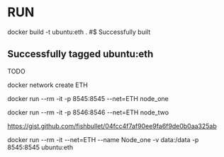 # RUN
docker build -t ubuntu:eth .
#$ Successfully built <badb854ae5bf>
## Successfully tagged ubuntu:eth

TODO

docker network create ETH

docker run --rm -it -p 8545:8545 --net=ETH node_one

docker run --rm -it -p 8546:8546 --net=ETH node_two

https://gist.github.com/fishbullet/04fcc4f7af90ee9fa6f9de0b0aa325ab



docker run --rm -it --net=ETH --name Node_one -v data:/data -p 8545:8545 ubuntu:eth
